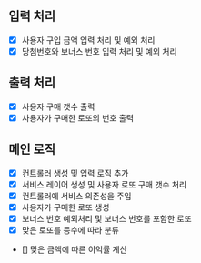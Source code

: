 ## 입력 처리

- [x] 사용자 구입 금액 입력 처리 및 예외 처리
- [x] 당첨번호와 보너스 번호 입력 처리 및 예외 처리

## 출력 처리

- [x] 사용자 구매 갯수 출력
- [X] 사용자가 구매한 로또의 번호 출력

## 메인 로직
- [x] 컨트롤러 생성 및 입력 로직 추가
- [X] 서비스 레이어 생성 및 사용자 로또 구매 갯수 처리
- [X] 컨트롤러에 서비스 의존성을 주입
- [X] 사용자가 구매한 로또 생성
- [x] 보너스 번호 예외처리 및 보너스 번호를 포함한 로또
- [x] 맞은 로또를 등수에 따라 분류
- [] 맞은 금액에 따른 이익률 계산
